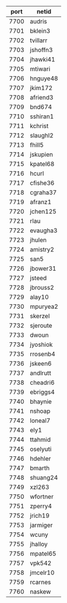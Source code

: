 |port|netid|
|----|------|
|7700|audris|
|7701|bklein3|
|7702|tvillarr|
|7703|jshoffn3|
|7704|jhawki41|
|7705|mtiwari|
|7706|hnguye48|
|7707|jkim172|
|7708|afriend3|
|7709|bnd674|
|7710|sshiran1|
|7711|kchrist|
|7712|slaughl2|
|7713|fhill5|
|7714|jskupien|
|7715|kpatel68|
|7716|hcurl|
|7717|cfishe36|
|7718|cgraha37|
|7719|afranz1|
|7720|jchen125|
|7721|rlau|
|7722|evaugha3|
|7723|jhulen|
|7724|amistry2|
|7725|san5|
|7726|jbower31|
|7727|jsteed|
|7728|jbrouss2|
|7729|alay10|
|7730|mpuryea2|
|7731|skerzel|
|7732|sjeroute|
|7733|dwoun|
|7734|jyoshiok|
|7735|rrosenb4|
|7736|jskeen6|
|7737|andlrutt|
|7738|cheadri6|
|7739|ebriggs4|
|7740|bhaynie|
|7741|nshoap|
|7742|loneal7|
|7743|ely1|
|7744|ttahmid|
|7745|oselyuti|
|7746|hdehler|
|7747|bmarth|
|7748|shuang24|
|7749|xzl263|
|7750|wfortner|
|7751|zperry4|
|7752|jrich19|
|7753|jarmiger|
|7754|wcuny|
|7755|jhalloy|
|7756|mpatel65|
|7757|vpk542|
|7758|jmcelr10|
|7759|rcarnes|
|7760|naskew|

